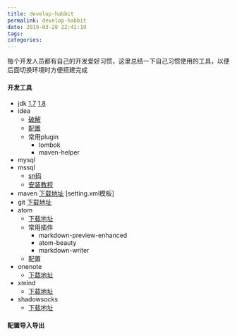 ```yaml
---
title: develop-habbit
permalink: develop-habbit
date: 2019-03-28 22:41:19
tags:
categories:
---
```

每个开发人员都有自己的开发爱好习惯，这里总结一下自己习惯使用的工具，以便后面切换环境时方便搭建完成
<!--more-->
#### 开发工具
- jdk
  [1.7]()
  [1.8]()
- idea
  - [破解]()
  - [配置]()
  - 常用plugin
    - lombok
    - maven-helper
- mysql
- mssql
  - [sn码]()
  - [安装教程]()
- maven
  [下载地址]()
  [setting.xml模板]
- git
  [下载地址]()
- atom
  - [下载地址]()
  - 常用插件
    - markdown-preview-enhanced
    - atom-beauty
    - markdown-writer
  - 配置
- onenote
  - [下载地址]()
- xmind
  - [下载地址]()
- shadowsocks
  - [下载地址]()

#### 配置导入导出
